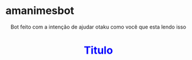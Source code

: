 # amanimesbot

<p align="center">Bot feito com a intenção de ajudar otaku como você que esta lendo isso</p>
<h1 align="center" style="color: blue;">Titulo</h1>
